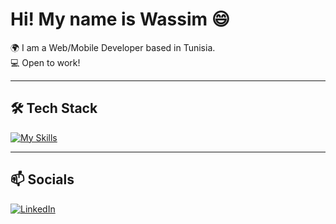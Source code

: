 # Hi! My name is Wassim 😄

🌍 I am a Web/Mobile Developer based in Tunisia.  
💻 Open to work!

---

## 🛠️ Tech Stack

[![My Skills](https://skillicons.dev/icons?i=js,html,css,tailwindcss,react,nodejs,express,mongodb,figma,git)](https://skillicons.dev)



---

## 📫 Socials

[![LinkedIn](https://img.shields.io/badge/LinkedIn-%230077B5.svg?style=for-the-badge&logo=linkedin&logoColor=white)](https://www.linkedin.com/in/wassim-gueddari)
